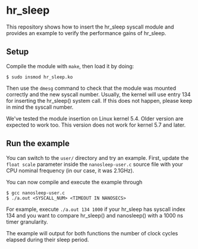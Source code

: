 # hr_sleep
This repository shows how to insert the hr_sleep syscall module and provides an example to verify the performance gains of hr_sleep.
## Setup
Compile the module with ```make```, then load it by doing:
```(bash)
$ sudo insmod hr_sleep.ko
```
Then use the ```dmesg``` command to check that the module was mounted correctly and the new syscall number. Usually, the kernel will use entry 134 for inserting the hr_sleep() system call. If this does not happen, please keep in mind the syscall number.

We've tested the module insertion on Linux kernel 5.4. Older version are expected to work too.
This version does not work for kernel 5.7 and later.
## Run the example
You can switch to the ```user/``` directory and try an example.
First, update the ```float scale``` parameter inside the ```nanosleep-user.c``` source file with your CPU nominal frequency (in our case, it was 2.1GHz).

You can now compile and execute the example through 
```(bash)
$ gcc nanosleep-user.c
$ ./a.out <SYSCALL_NUM> <TIMEOUT IN NANOSECS>
```
For example, execute ```./a.out 134 1000``` if your hr_sleep has syscall index 134 and you want to compare hr_sleep() and nanosleep() with a 1000 ns timer granularity.

The example will output for both functions the number of clock cycles elapsed during their sleep period. 
